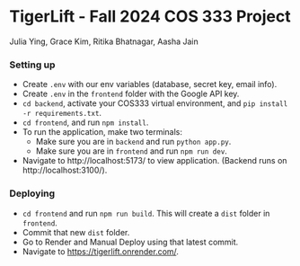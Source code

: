 # TigerLift - Fall 2024 COS 333 Project

Julia Ying, Grace Kim, Ritika Bhatnagar, Aasha Jain

### Setting up

- Create `.env` with our env variables (database, secret key, email info).
- Create `.env` in the `frontend` folder with the Google API key.
- `cd backend`, activate your COS333 virtual environment, and `pip install -r requirements.txt`.
- `cd frontend`, and run `npm install`.
- To run the application, make two terminals:
  - Make sure you are in `backend` and run `python app.py`.
  - Make sure you are in `frontend` and run `npm run dev`.
- Navigate to http://localhost:5173/ to view application. (Backend runs on http://localhost:3100/).

### Deploying

- `cd frontend` and run `npm run build`. This will create a `dist` folder in `frontend`.
- Commit that new `dist` folder.
- Go to Render and Manual Deploy using that latest commit.
- Navigate to https://tigerlift.onrender.com/.
